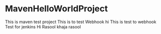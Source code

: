 # MavenHelloWorldProject

This is maven test project
This is to test Webhook hi
This is test to webhook
Test for jenkins
Hi Rasool khaja rasool
